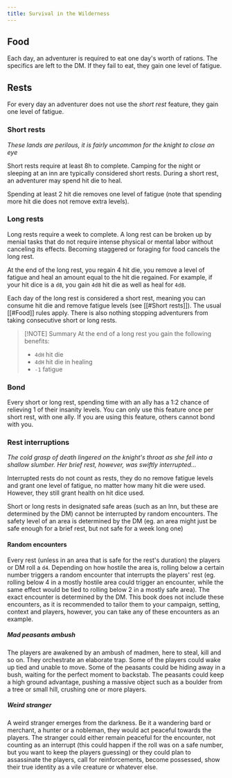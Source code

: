 ```yaml
---
title: Survival in the Wilderness
---
```


## Food

Each day, an adventurer is required to eat one day's worth
of rations. The specifics are left to the DM. If they fail
to eat, they gain one level of fatigue.

## Rests

For every day an adventurer does not use the *short rest*
feature, they gain one level of fatigue.

### Short rests

*These lands are perilous, it is fairly uncommon for the knight to close an eye*

Short rests require at least 8h to complete. Camping for the
night or sleeping at an inn are typically considered short
rests. During a short rest, an adventurer may spend hit die
to heal.  

Spending at least 2 hit die removes one level of
fatigue (note that spending more hit die does not remove
extra levels).

### Long rests

Long rests require a week to complete. A long rest can be
broken up by menial tasks that do not require intense
physical or mental labor without canceling its effects.
Becoming staggered or foraging for food cancels the long
rest. 

At the end of the long rest, you regain 4 hit die, you
remove a level of fatigue and heal an amount equal to the
hit die regained. For example, if your hit dice is a `d8`, you
gain `4d8` hit die as well as heal for `4d8`.

Each day of the long rest is considered a short rest,
meaning you can consume hit die and remove fatigue levels
(see [[#Short rests]]). The usual [[#Food]] rules apply.
There is also nothing stopping adventurers from taking
consecutive short or long rests.

> [!NOTE] Summary
> At the end of a long rest you gain the following benefits:
> - `4dH` hit die
> - `4dH` hit die in healing
> - `-1` fatigue

### Bond

Every short or long rest, spending time with an ally has a 1:2 chance of
relieving 1 of their insanity levels. You can only use this feature once per
short rest, with one ally. If you are using this feature, others cannot bond
with you.

### Rest interruptions 

*The cold grasp of death lingered on the knight's throat as
she fell into a shallow slumber. Her brief rest, however,
was swiftly interrupted...*

Interrupted rests do not count as rests, they do no remove
fatigue levels and grant one level of fatigue, no matter how
many hit die were used. However, they still grant health on
hit dice used.

Short or long rests in designated safe areas (such as an
Inn, but these are determined by the DM) cannot be
interrupted by random encounters. The safety level of an
area is determined by the DM (eg. an area might just be safe
enough for a brief rest, but not safe for a week long one)

#### Random encounters

Every rest (unless in an area that is safe for the rest's
duration) the players or DM roll a  `d4`. Depending on how
hostile the area is, rolling below a certain number triggers
a random encounter that interrupts the players' rest (eg.
rolling below 4 in a mostly hostile area could trigger an
encounter, while the same effect would be tied to rolling
below 2 in a mostly safe area). The exact encounter is
determined by the DM. This book does not include these
encounters, as it is recommended to tailor them to your
campaign, setting, context and players, however, you can
take any of these encounters as an example.

##### Mad peasants ambush

The players are awakened by an ambush of madmen, here to
steal, kill and so on. They orchestrate an elaborate trap.
Some of the players could wake up tied and unable to move.
Some of the peasants could be hiding away in a bush, waiting
for the perfect moment to backstab. The peasants could keep
a high ground advantage, pushing a massive object such as a
boulder from a tree or small hill, crushing one or more
players.

##### Weird stranger 

A weird stranger emerges from the darkness. Be it a
wandering bard or merchant, a hunter or a nobleman, they
would act peaceful towards the players. The stranger could
either remain peaceful for the encounter, not counting as an
interrupt (this could happen if the roll was on a safe
number, but you want to keep the players guessing) or they
could plan to assassinate the players, call for
reinforcements, become possessed, show their true identity
as a vile creature or whatever else.
